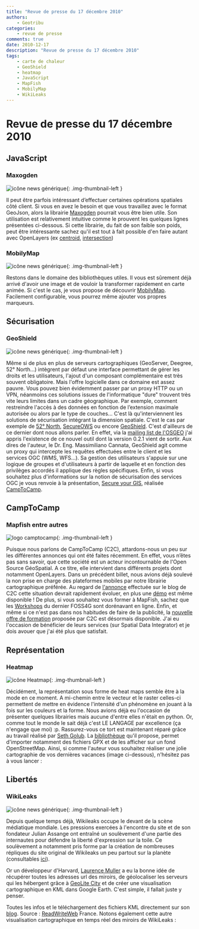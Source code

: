 ```yaml
---
title: "Revue de presse du 17 décembre 2010"
authors:
    - Geotribu
categories:
    - revue de presse
comments: true
date: 2010-12-17
description: "Revue de presse du 17 décembre 2010"
tags:
    - carte de chaleur
    - GeoShield
    - heatmap
    - JavaScript
    - MapFish
    - MobilyMap
    - WikiLeaks
---
```


# Revue de presse du 17 décembre 2010

## JavaScript

### Maxogden

![icône news générique](https://cdn.geotribu.fr/img/internal/icons-rdp-news/news.png "News Geotribu"){: .img-thumbnail-left }

Il peut être parfois intéressant d’effectuer certaines opérations spatiales côté client. Si vous en avez le besoin et que vous travaillez avec le format GeoJson, alors la librairie [Maxogden](https://github.com/maxogden/geojson-js-utils) pourrait vous être bien utile. Son utilisation est relativement intuitive comme le prouvent les quelques lignes présentées ci-dessous. Si cette librairie, du fait de son faible son poids, peut être intéressante sachez qu'il est tout à fait possible d'en faire autant avec OpenLayers (ex [centroid](http://dev.openlayers.org/releases/OpenLayers-2.10/doc/apidocs/files/OpenLayers/Geometry-js.html#OpenLayers.Geometry.getCentroid), [intersection](http://dev.openlayers.org/releases/OpenLayers-2.10/doc/apidocs/files/OpenLayers/Geometry/Collection-js.html#OpenLayers.Geometry.Collection.intersects))

### MobilyMap

![icône news générique](https://cdn.geotribu.fr/img/internal/icons-rdp-news/news.png "News Geotribu"){: .img-thumbnail-left }

Restons dans le domaine des bibliothèques utiles. Il vous est sûrement déjà arrivé d'avoir une image et de vouloir la transformer rapidement en carte animée. Si c'est le cas, je vous propose de découvrir [MobilyMap](http://playground.mobily.pl/jquery/mobily-map.html). Facilement configurable, vous pourrez même ajouter vos propres marqueurs.

## Sécurisation

### GeoShield

![icône news générique](https://cdn.geotribu.fr/img/internal/icons-rdp-news/news.png "News Geotribu"){: .img-thumbnail-left }

Même si de plus en plus de serveurs cartographiques (GeoServer, Deegree, 52° North...) intègrent par défaut une interface permettant de gérer les droits et les utilisateurs, l'ajout d'un composant complémentaire est très souvent obligatoire. Mais l'offre logicielle dans ce domaine est assez pauvre. Vous pouvez bien évidemment passer par un proxy HTTP ou un VPN, néanmoins ces solutions issues de l'informatique "dure" trouvent très vite leurs limites dans un cadre géographique. Par exemple, comment restreindre l'accès à des données en fonction de l’extension maximale autorisée ou alors par le type de couches... C'est là qu'interviennent les solutions de sécurisation intégrant la dimension spatiale. C'est le cas par exemple de [52° North](http://52north.org/communities/security/), [SecureOWS](http://www.secureows.org/trac/secureows) ou encore [GeoShield](http://code.google.com/p/geoshield/downloads/list). C'est d'ailleurs de ce dernier dont nous allons parler. En effet, via la [mailing list de l'OSGEO](http://lists.osgeo.org/pipermail/discuss/2010-December/008391.html) j'ai appris l'existence de ce nouvel outil dont la version 0.2.1 vient de sortir. Aux dires de l'auteur, le Dr. Eng. Massimiliano Cannata, GeoShield agit comme un proxy qui intercepte les requêtes effectuées entre le client et les services OGC (WMS, WFS...). Sa gestion des utilisateurs s'appuie sur une logique de groupes et d'utilisateurs à partir de laquelle et en fonction des privilèges accordés il applique des règles spécifiques. Enfin, si vous souhaitez plus d'informations sur la notion de sécurisation des services OGC je vous renvoie à la présentation, [Secure your GIS](http://mailman.remotesensing.org/presentations/3235.pdf), réalisée [CampToCamp](http://www.camptocamp.com/).

## CampToCamp

### Mapfish entre autres

![logo camptocamp](https://cdn.geotribu.fr/img/logos-icones/entreprises_association/camptocamp.png "logo camptocamp"){: .img-thumbnail-left }

Puisque nous parlons de CampToCamp (C2C), attardons-nous un peu sur les différentes annonces qui ont été faites récemment. En effet, vous n’êtes pas sans savoir, que cette société est un acteur incontournable de l'Open Source GéoSpatial. A ce titre, elle intervient dans différents projets dont notamment OpenLayers. Dans un précédent billet, nous avions déjà soulevé la non prise en charge des plateformes mobiles par notre librairie cartographique préférée. Au regard de [l'annonce](http://www.camptocamp.com/fr/blog/2010/12/mobile-web-gis/) effectuée sur le blog de C2C cette situation devrait rapidement évoluer, en plus une [démo](http://c2c-rd-geospatial.demo-camptocamp.com/lib/openlayers/examples/mobile-osm.html) est même disponible ! De plus, si vous souhaitez vous former à MapFish, sachez que les [Workshops](http://www.camptocamp.com/fr/blog/2010/12/foss4g-2010-camptocamp-workshop-and-tutorial/) du dernier FOSS4G sont dorénavant en ligne. Enfin, et même si ce n'est pas dans nos habitudes de faire de la publicité, la [nouvelle offre de formation](http://www.camptocamp.com/fr/news/239-sortie-du-catalogue-2010-des-formations-geospatial) proposée par C2C est désormais disponible. J'ai eu l'occasion de bénéficier de leurs services (sur Spatial Data Integrator) et je dois avouer que j'ai été plus que satisfait.

## Représentation

### Heatmap

![icône Heatmap](https://cdn.geotribu.fr/img/logos-icones/heatmap.png "icône Heatmap"){: .img-thumbnail-left }

Décidément, la représentation sous forme de heat maps semble être à la mode en ce moment. A mi-chemin entre le vecteur et le raster celles-ci permettent de mettre en évidence l'intensité d'un phénomène en jouant à la fois sur les couleurs et la forme. Nous avions déjà eu l'occasion de présenter quelques librairies mais aucune d'entre elles n'était en python. Or, comme tout le monde le sait déjà c'est LE LANGAGE par excellence (ça n'engage que moi) :p. Rassurez-vous ce tort est maintenant réparé grâce au travail réalisé par [Seth Golub](http://www.sethoscope.net/heatmap/). La [bibliothèque](http://www.sethoscope.net/heatmap/heatmap.py) qu'il propose, permet d'importer notamment des fichiers GPX et de les afficher sur un fond OpenStreetMap. Ainsi, si comme l'auteur vous souhaitez réaliser une jolie cartographie de vos dernières vacances (image ci-dessous), n'hésitez pas à vous lancer :

## Libertés

### WikiLeaks

![icône news générique](https://cdn.geotribu.fr/img/internal/icons-rdp-news/news.png "News Geotribu"){: .img-thumbnail-left }

Depuis quelque temps déjà, Wikileaks occupe le devant de la scène médiatique mondiale. Les pressions exercées à l'encontre du site et de son fondateur Julian Assange ont entraîné un soulèvement d'une partie des internautes pour défendre la liberté d'expression sur la toile. Ce soulèvement a notamment pris forme par la création de nombreuses répliques du site original de Wikileaks un peu partout sur la planète (consultables [ici](http://wikileaks.nl/mirrors.html)).

Or un développeur d'Harvard, [Laurence Muller](http://www.multigesture.net/about/) a eu la bonne idée de récupérer toutes les adresses url des miroirs, de géolocaliser les serveurs qui les hébergent grâce à [GeoLite City](http://www.maxmind.com/app/geolitecity) et de créer une visualisation cartographique en KML dans Google Earth. C'est simple, il fallait juste y penser.

Toutes les infos et le téléchargement des fichiers KML directement sur son [blog](http://www.multigesture.net/2010/12/09/visualizing-wikileaks-mirrors/). Source : [ReadWriteWeb](http://fr.readwriteweb.com/2010/12/10/nouveautes/visualisation-les-miroirs-de-wikileaks/) France. Notons également cette autre visualisation cartographique en temps réel des miroirs de WikiLeaks :
